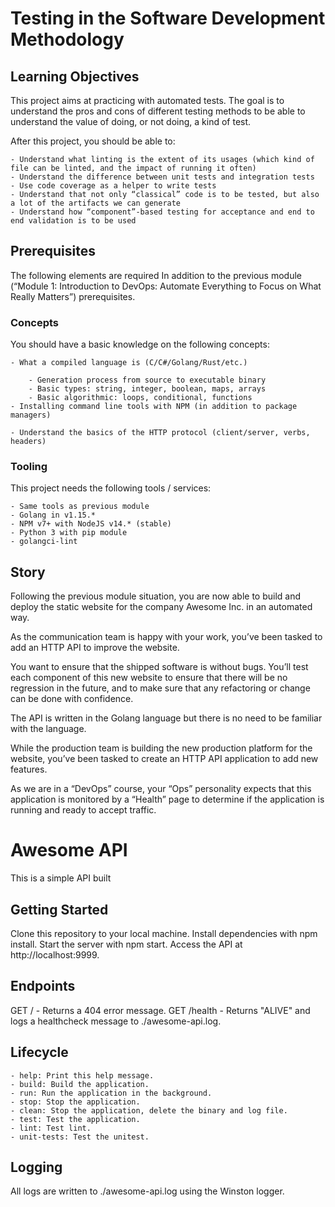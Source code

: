 # Testing in the Software Development Methodology

## Learning Objectives

This project aims at practicing with automated tests. The goal is to understand the pros and cons of different testing methods to be able to understand the value of doing, or not doing, a kind of test.

After this project, you should be able to:

    - Understand what linting is the extent of its usages (which kind of file can be linted, and the impact of running it often)
    - Understand the difference between unit tests and integration tests
    - Use code coverage as a helper to write tests
    - Understand that not only “classical” code is to be tested, but also a lot of the artifacts we can generate
    - Understand how “component”-based testing for acceptance and end to end validation is to be used

## Prerequisites

The following elements are required In addition to the previous module (“Module 1: Introduction to DevOps: Automate Everything to Focus on What Really Matters”) prerequisites.

### Concepts

You should have a basic knowledge on the following concepts:

    - What a compiled language is (C/C#/Golang/Rust/etc.)

        - Generation process from source to executable binary
        - Basic types: string, integer, boolean, maps, arrays
        - Basic algorithmic: loops, conditional, functions
    - Installing command line tools with NPM (in addition to package managers)

    - Understand the basics of the HTTP protocol (client/server, verbs, headers)

### Tooling

This project needs the following tools / services:

    - Same tools as previous module
    - Golang in v1.15.*
    - NPM v7+ with NodeJS v14.* (stable)
    - Python 3 with pip module
    - golangci-lint

## Story

Following the previous module situation, you are now able to build and deploy the static website for the company Awesome Inc. in an automated way.

As the communication team is happy with your work, you’ve been tasked to add an HTTP API to improve the website.

You want to ensure that the shipped software is without bugs. You’ll test each component of this new website to ensure that there will be no regression in the future, and to make sure that any refactoring or change can be done with confidence.

The API is written in the Golang language but there is no need to be familiar with the language.

While the production team is building the new production platform for the website, you’ve been tasked to create an HTTP API application to add new features.

As we are in a “DevOps” course, your “Ops” personality expects that this application is monitored by a “Health” page to determine if the application is running and ready to accept traffic.

# Awesome API 

This is a simple API built


## Getting Started 

Clone this repository to your local machine. Install dependencies with npm install. Start the server with npm start. Access the API at http://localhost:9999.

## Endpoints 

GET / - Returns a 404 error message. 
GET /health - Returns "ALIVE" and logs a healthcheck message to ./awesome-api.log.


## Lifecycle

    - help: Print this help message.
    - build: Build the application.
    - run: Run the application in the background.
    - stop: Stop the application.
    - clean: Stop the application, delete the binary and log file.
    - test: Test the application.
    - lint: Test lint.
    - unit-tests: Test the unitest.

## Logging 

All logs are written to ./awesome-api.log using the Winston logger.